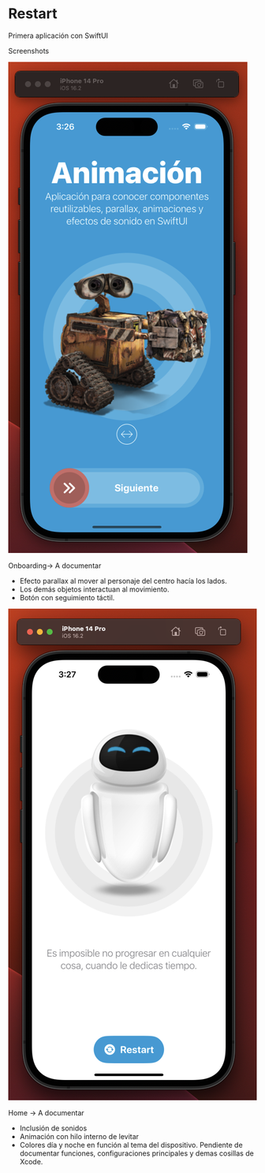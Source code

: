 # Restart
Primera aplicación con SwiftUI

Screenshots

![Alt text](Screenshots/Captura%20de%20pantalla%202023-02-25%20a%20las%2015.26.52.png)


Onboarding-> A documentar
- Efecto parallax al mover al personaje del centro hacía los lados.
- Los demás objetos interactuan al movimiento.
- Botón con seguimiento táctil.


![Alt text](Screenshots/Captura%20de%20pantalla%202023-02-25%20a%20las%2015.27.46.png)



Home -> A documentar
- Inclusión de sonidos
- Animación con hilo interno de levitar
- Colores día y noche en función al tema del dispositivo.
Pendiente de documentar funciones, configuraciones principales y demas cosillas de Xcode.

